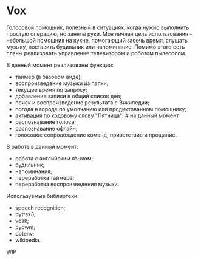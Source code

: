 # Vox
Голосовой помощник, полезный в ситуациях, когда нужно выполнить простую операцию, но заняты руки.
Моя личная цель использования - небольшой помощник на кухне, помогающий засечь время, слушать музыку, поставить будильник или напоминание.
Помимо этого есть планы реализовать управление телевизором и роботом пылесосом.

В данный момент реализованы функции:
- таймер (в базовом виде);
- воспроизведение музыки из папки;
- текущее время по запросу;
- добавление записи в общий список дел;
- поиск и воспроизведение результата с Википедии;
- погода в городе по умолчанию или продиктованном помощнику;
- активация по кодовому слову "Пятница"; # на данный момент
- распознавание голоса;
- распознавание офлайн;
- голосовое сопровождение команд, приветствие и прощание.

В работе в данный момент:
- работа с английским языком;
- будильник;
- напоминания;
- переработка таймера;
- переработка воспроизведения музыки.

Используемые библиотеки:
- speech recognition;
- pyttsx3;
- vosk;
- pyowm;
- dotenv;
- wikipedia.

WIP
